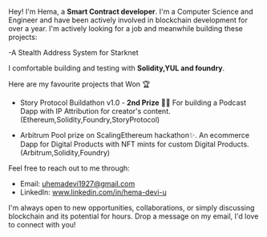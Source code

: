 Hey! I'm Hema, a **Smart Contract developer**. I'm a Computer Science and Engineer and have been actively involved in blockchain development for over a year.
I'm actively looking for a job and meanwhile building these projects:

-A Stealth Address System for Starknet


I comfortable building and testing with **Solidity,YUL and foundry**. 


Here are my favourite projects that Won 🏆 
- Story Protocol Buildathon v1.0 -  **2nd Prize** 🥇🙌
  For building a Podcast Dapp with IP Attribution for creator's content.(Ethereum,Solidity,Foundry,StoryProtocol)
  
- Arbitrum Pool prize on ScalingEthereum hackathon✨.
  An ecommerce Dapp for Digital Products with NFT mints for custom Digital Products.(Arbitrum,Solidity,Foundry)


Feel free to reach out to me through:
- Email: uhemadevi1927@gmail.com
- LinkedIn: www.linkedin.com/in/hema-devi-u
  
I'm always open to new opportunities, collaborations, or simply discussing blockchain and its potential for hours. Drop a message on my email, I'd love to connect with you!
